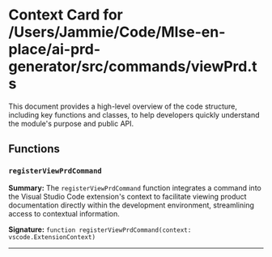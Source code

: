 # Context Card for /Users/Jammie/Code/MIse-en-place/ai-prd-generator/src/commands/viewPrd.ts

This document provides a high-level overview of the code structure, including key functions and classes, to help developers quickly understand the module's purpose and public API.

## Functions

### `registerViewPrdCommand`

**Summary:** The `registerViewPrdCommand` function integrates a command into the Visual Studio Code extension's context to facilitate viewing product documentation directly within the development environment, streamlining access to contextual information.

**Signature:** `function registerViewPrdCommand(context: vscode.ExtensionContext)`

---
